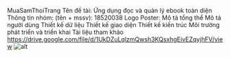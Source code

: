 MuaSamThoiTrang
Tên đề tài: Ứng dụng đọc và quản lý ebook toàn diện
Thông tin nhóm: (tên + mssv): 18520038
Logo
Poster: 
Mô tả tổng thể 
Mô tả người dùng
Thiết kế dữ liệu
Thiết kế giao diện
Thiết kế kiến trúc
Môi trường phát triển và triển khai
Tài liệu tham khảo 
https://drive.google.com/file/d/1UkDZuLqlzmQwsh3KQsxhgEivEZqyjhFV/view
![alt](https://drive.google.com/file/d/1UkDZuLqlzmQwsh3KQsxhgEivEZqyjhFV/view)
